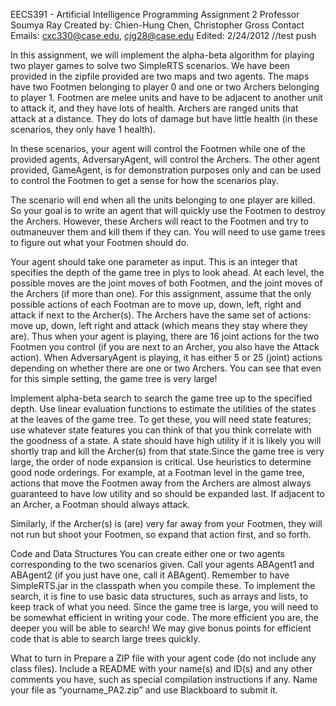 EECS391 - Artificial Intelligence
Programming Assignment 2
Professor Soumya Ray
Created by: Chien-Hung Chen, Christopher Gross
Contact Emails: cxc330@case.edu, cjg28@case.edu
Edited: 2/24/2012
//test push

In this assignment, we will implement the alpha-beta algorithm for playing two player games to solve two SimpleRTS scenarios. We have been provided in the zipfile provided are two maps and two agents. The maps have two Footmen belonging to player 0 and one or two Archers belonging to player 1. Footmen are melee units and have to be adjacent to another unit to attack it, and they have lots of health. Archers are ranged units that attack at a distance. They do lots of damage but have little health (in these scenarios, they only have 1 health). 

In these scenarios, your agent will control the Footmen while one of the provided agents, AdversaryAgent, will control the Archers. The other agent provided, GameAgent, is for demonstration purposes only and can be used to control the Footmen to get a sense for how the scenarios play. 

The scenario will end when all the units belonging to one player are killed. So your goal is to write an agent that will quickly use the Footmen to destroy the Archers. However, these Archers will react to the Footmen and try to outmaneuver them and kill them if they can. You will need to use game trees to figure out what your Footmen should do.

Your agent should take one parameter as input. This is an integer that specifies the depth of the game tree in plys to look ahead. At each level, the possible moves are the joint moves of both Footmen, and the joint moves of the Archers (if more than one). For this assignment, assume that the only possible actions of each Footman are to move up, down, left, right and attack if next to the Archer(s). The Archers have the same set of actions: move up, down, left right and 
attack (which means they stay where they are). Thus when your agent is playing, there are 16 joint actions for the two Footmen you control (if you are next to an Archer, you also have the Attack action). When AdversaryAgent is playing, it has either 5 or 25 (joint) actions depending on whether there are one or two Archers. You can see that even for this simple setting, the game tree is very large! 

Implement alpha-beta search to search the game tree up to the specified depth. Use linear evaluation functions to estimate the utilities of the states at the leaves of the game tree. To get these, you will need state features; use whatever state features you can think of that you think correlate with the goodness of a state. A state should have high utility if  it is likely you will shortly trap and kill the Archer(s) from that state.Since the game tree is very large, the order of node expansion is critical. Use heuristics to determine good node orderings. For example, at a Footman level in the game tree, actions that move the Footmen away from the Archers are almost always guaranteed to have low utility 
and so should be expanded last.  If adjacent to an Archer, a Footman should always attack. 

Similarly, if the Archer(s) is (are) very far away from your Footmen, they will not run but shoot your Footmen, so expand that action first, and so forth. 

Code and Data Structures
You can create either one or two agents corresponding to the two scenarios given. Call your agents ABAgent1 and ABAgent2 (if you just have one, call it ABAgent).  Remember to have SimpleRTS.jar in the classpath when you compile these. To implement the search, it is fine to use basic data structures, such as arrays and lists, to keep track of what you need. Since the game tree is large, you will need to be somewhat efficient in writing your code. The more efficient you are, the deeper you will be able to search! We may give bonus points for efficient code that is able to search large trees quickly.

What to turn in
Prepare a ZIP file with your agent code (do not include any class files). Include a README with your name(s) and ID(s) and any other comments you have, such as special compilation instructions if any. Name your file as “yourname_PA2.zip” and use Blackboard to submit it. 